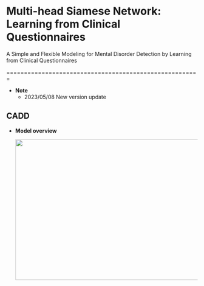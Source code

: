 # Multi-head Siamese Network: Learning from Clinical Questionnaires
A Simple and Flexible Modeling for Mental Disorder Detection by Learning from Clinical Questionnaires

=======================================================

* __Note__
  * 2023/05/08 New version update



## CADD
* __Model overview__

  <img src="https://user-images.githubusercontent.com/42997174/182630320-dd56d6bf-9177-40cc-a162-addb1010acf3.png" width="700" height="370">


